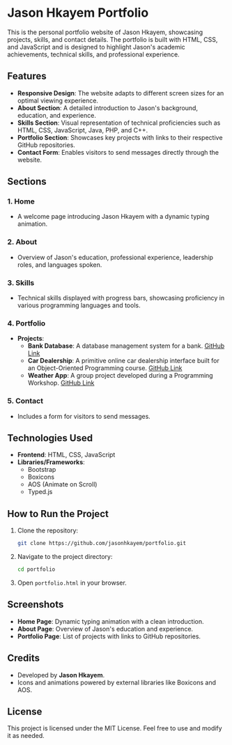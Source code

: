 
# Jason Hkayem Portfolio

This is the personal portfolio website of Jason Hkayem, showcasing projects, skills, and contact details. The portfolio is built with HTML, CSS, and JavaScript and is designed to highlight Jason's academic achievements, technical skills, and professional experience.

## Features

- **Responsive Design**: The website adapts to different screen sizes for an optimal viewing experience.
- **About Section**: A detailed introduction to Jason's background, education, and experience.
- **Skills Section**: Visual representation of technical proficiencies such as HTML, CSS, JavaScript, Java, PHP, and C++.
- **Portfolio Section**: Showcases key projects with links to their respective GitHub repositories.
- **Contact Form**: Enables visitors to send messages directly through the website.

## Sections

### 1. **Home**
   - A welcome page introducing Jason Hkayem with a dynamic typing animation.

### 2. **About**
   - Overview of Jason's education, professional experience, leadership roles, and languages spoken.

### 3. **Skills**
   - Technical skills displayed with progress bars, showcasing proficiency in various programming languages and tools.

### 4. **Portfolio**
   - **Projects**:
     - **Bank Database**: A database management system for a bank. [GitHub Link](https://github.com/jasonhkayem/Bank-Database.git)
     - **Car Dealership**: A primitive online car dealership interface built for an Object-Oriented Programming course. [GitHub Link](https://github.com/jasonhkayem/Car-Dealership.git)
     - **Weather App**: A group project developed during a Programming Workshop. [GitHub Link](https://github.com/jasonhkayem/Weather-App.git)

### 5. **Contact**
   - Includes a form for visitors to send messages.

## Technologies Used

- **Frontend**: HTML, CSS, JavaScript
- **Libraries/Frameworks**:
  - Bootstrap
  - Boxicons
  - AOS (Animate on Scroll)
  - Typed.js

## How to Run the Project

1. Clone the repository:
   ```bash
   git clone https://github.com/jasonhkayem/portfolio.git
   ```

2. Navigate to the project directory:
   ```bash
   cd portfolio
   ```

3. Open `portfolio.html` in your browser.

## Screenshots

- **Home Page**: Dynamic typing animation with a clean introduction.
- **About Page**: Overview of Jason's education and experience.
- **Portfolio Page**: List of projects with links to GitHub repositories.

## Credits

- Developed by **Jason Hkayem**.
- Icons and animations powered by external libraries like Boxicons and AOS.

## License

This project is licensed under the MIT License. Feel free to use and modify it as needed.
